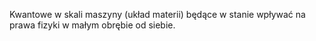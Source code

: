 Kwantowe w skali maszyny (układ materii) będące w stanie wpływać na prawa fizyki w małym obrębie od siebie.